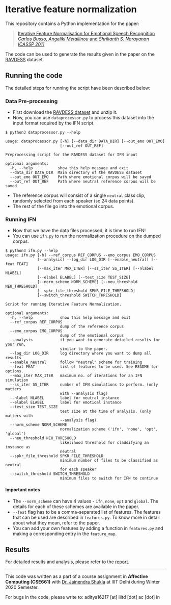 # Iterative feature normalization

This repository contains a Python implementation for the paper:

>[Iterative Feature Normalisation for Emotional Speech Recognition *Carlos Busso*, *Angeliki Metallinou* and *Shrikanth S. Narayanan*  *ICASSP 2011*](https://ieeexplore.ieee.org/document/5947652)

The code can be used to generate the results given in the paper on the [RAVDESS](https://zenodo.org/record/1188976#.XnrzbYAzbkw) dataset.

## Running the code

The detailed steps for running the script have been described below:

### Data Pre-processing

- First download the [RAVDESS dataset](https://zenodo.org/record/1188976#.XnrzbYAzbkw) and unzip it.
- Now, you can use `dataprocessor.py` to process this dataset into the input format required by the IFN script.

```
$ python3 dataprocessor.py --help

usage: dataprocessor.py [-h] [--data_dir DATA_DIR] [--out_emo OUT_EMO]
                        [--out_ref OUT_REF]

Preprocessing script for the RAVDESS dataset for IFN input

optional arguments:
  -h, --help           show this help message and exit
  --data_dir DATA_DIR  Main directory of the RAVDESS dataset
  --out_emo OUT_EMO    Path where emotional corpus will be saved
  --out_ref OUT_REF    Path where neutral reference corpus will be saved

```

- The reference corpus will consist of a single `neutral` class clip, randomly selected from each speaker (so 24 data points).
- The rest of the file go into the emotional corpus.

### Running IFN

- Now that we have the data files processed, it is time to run IFN!
- You can use `ifn.py` to run the normalization procedure on the dumped corpus.

```
$ python3 ifn.py --help
usage: ifn.py [-h] --ref_corpus REF_CORPUS --emo_corpus EMO_CORPUS
              [--analysis] --log_dir LOG_DIR [--enable_neutral] [--feat FEAT]
              [--max_iter MAX_ITER] [--ss_iter SS_ITER] [--nlabel NLABEL]
              [--elabel ELABEL] [--test_size TEST_SIZE]
              [--norm_scheme NORM_SCHEME] [--neu_threshold NEU_THRESHOLD]
              [--spkr_file_threshold SPKR_FILE_THRESHOLD]
              [--switch_threshold SWITCH_THRESHOLD]

Script for running Iterative Feature Normalization.

optional arguments:
  -h, --help            show this help message and exit
  --ref_corpus REF_CORPUS
                        dump of the reference corpus
  --emo_corpus EMO_CORPUS
                        dump of the emotional corpus
  --analysis            if you want to generate detailed results for your run,
                        similar to the paper.
  --log_dir LOG_DIR     log directory where you want to dump all results
  --enable_neutral      follow "neutral" scheme for training
  --feat FEAT           list of features to be used. See README for options.
  --max_iter MAX_ITER   maximum no. of iterations for an IFN simulation
  --ss_iter SS_ITER     number of IFN simulations to perform. (only matters
                        with --analysis flag)
  --nlabel NLABEL       label for neutral instance
  --elabel ELABEL       label for emotioal instance
  --test_size TEST_SIZE
                        test size at the time of analysis. (only matters with
                        --analysis flag)
  --norm_scheme NORM_SCHEME
                        normalization scheme ('ifn', 'none', 'opt', 'global')
  --neu_threshold NEU_THRESHOLD
                        likelihood threshold for claddifying an instance as
                        neutral
  --spkr_file_threshold SPKR_FILE_THRESHOLD
                        minimum number of files to be classified as neutral
                        for each speaker
  --switch_threshold SWITCH_THRESHOLD
                        minimum files to switch for IFN to continue
``` 

#### Important notes

- The `--norm_scheme` can have 4 values - `ifn`, `none`, `opt` and `global`. The details for each of these schemes are available in the paper.
- `--feat` flag has to be a comma-separated list of features. The features that can be used are described in `features.py`. To know more in detail about what they mean, refer to the paper. 
- You can add your own features by adding a function in `features.py` and making a corresponding entry in the `feature_map`.


## Results

For detailed results and analysis, please refer to the [report](./report.pdf).


- - -

This code was written as a part of a course assignment in **Affective Computing (CSE661)** with [Dr. Jainendra Shukla](https://www.iiitd.ac.in/jainendra) at IIIT Delhi during Winter 2020 Semester. 

For bugs in the code, please write to: aditya16217 [at] iiitd [dot] ac [dot] in
